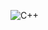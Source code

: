 ![C++](https://img.shields.io/badge/C++-#00599C.svg?&style=for-the-badge&logo=C++&logoColor=yellow)
